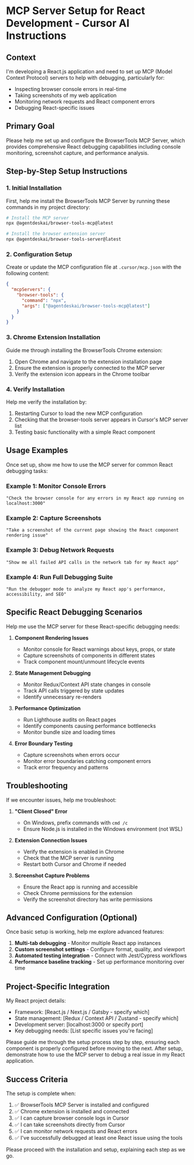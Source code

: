 # MCP Server Setup for React Development - Cursor AI Instructions

## Context
I'm developing a React.js application and need to set up MCP (Model Context Protocol) servers to help with debugging, particularly for:
- Inspecting browser console errors in real-time
- Taking screenshots of my web application
- Monitoring network requests and React component errors
- Debugging React-specific issues

## Primary Goal
Please help me set up and configure the BrowserTools MCP Server, which provides comprehensive React debugging capabilities including console monitoring, screenshot capture, and performance analysis.

## Step-by-Step Setup Instructions

### 1. Initial Installation
First, help me install the BrowserTools MCP Server by running these commands in my project directory:

```bash
# Install the MCP server
npx @agentdeskai/browser-tools-mcp@latest

# Install the browser extension server
npx @agentdeskai/browser-tools-server@latest
```

### 2. Configuration Setup
Create or update the MCP configuration file at `.cursor/mcp.json` with the following content:

```json
{
  "mcpServers": {
    "browser-tools": {
      "command": "npx",
      "args": ["@agentdeskai/browser-tools-mcp@latest"]
    }
  }
}
```

### 3. Chrome Extension Installation
Guide me through installing the BrowserTools Chrome extension:
1. Open Chrome and navigate to the extension installation page
2. Ensure the extension is properly connected to the MCP server
3. Verify the extension icon appears in the Chrome toolbar

### 4. Verify Installation
Help me verify the installation by:
1. Restarting Cursor to load the new MCP configuration
2. Checking that the browser-tools server appears in Cursor's MCP server list
3. Testing basic functionality with a simple React component

## Usage Examples

Once set up, show me how to use the MCP server for common React debugging tasks:

### Example 1: Monitor Console Errors
```
"Check the browser console for any errors in my React app running on localhost:3000"
```

### Example 2: Capture Screenshots
```
"Take a screenshot of the current page showing the React component rendering issue"
```

### Example 3: Debug Network Requests
```
"Show me all failed API calls in the network tab for my React app"
```

### Example 4: Run Full Debugging Suite
```
"Run the debugger mode to analyze my React app's performance, accessibility, and SEO"
```

## Specific React Debugging Scenarios

Help me use the MCP server for these React-specific debugging needs:

1. **Component Rendering Issues**
   - Monitor console for React warnings about keys, props, or state
   - Capture screenshots of components in different states
   - Track component mount/unmount lifecycle events

2. **State Management Debugging**
   - Monitor Redux/Context API state changes in console
   - Track API calls triggered by state updates
   - Identify unnecessary re-renders

3. **Performance Optimization**
   - Run Lighthouse audits on React pages
   - Identify components causing performance bottlenecks
   - Monitor bundle size and loading times

4. **Error Boundary Testing**
   - Capture screenshots when errors occur
   - Monitor error boundaries catching component errors
   - Track error frequency and patterns

## Troubleshooting

If we encounter issues, help me troubleshoot:

1. **"Client Closed" Error**
   - On Windows, prefix commands with `cmd /c`
   - Ensure Node.js is installed in the Windows environment (not WSL)

2. **Extension Connection Issues**
   - Verify the extension is enabled in Chrome
   - Check that the MCP server is running
   - Restart both Cursor and Chrome if needed

3. **Screenshot Capture Problems**
   - Ensure the React app is running and accessible
   - Check Chrome permissions for the extension
   - Verify the screenshot directory has write permissions

## Advanced Configuration (Optional)

Once basic setup is working, help me explore advanced features:

1. **Multi-tab debugging** - Monitor multiple React app instances
2. **Custom screenshot settings** - Configure format, quality, and viewport
3. **Automated testing integration** - Connect with Jest/Cypress workflows
4. **Performance baseline tracking** - Set up performance monitoring over time

## Project-Specific Integration

My React project details:
- Framework: [React.js / Next.js / Gatsby - specify which]
- State management: [Redux / Context API / Zustand - specify which]
- Development server: [localhost:3000 or specify port]
- Key debugging needs: [List specific issues you're facing]

Please guide me through the setup process step by step, ensuring each component is properly configured before moving to the next. After setup, demonstrate how to use the MCP server to debug a real issue in my React application.

## Success Criteria

The setup is complete when:
1. ✅ BrowserTools MCP Server is installed and configured
2. ✅ Chrome extension is installed and connected
3. ✅ I can capture browser console logs in Cursor
4. ✅ I can take screenshots directly from Cursor
5. ✅ I can monitor network requests and React errors
6. ✅ I've successfully debugged at least one React issue using the tools

Please proceed with the installation and setup, explaining each step as we go.